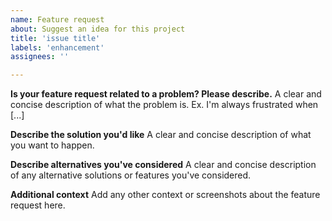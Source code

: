 ```yaml
---
name: Feature request
about: Suggest an idea for this project
title: 'issue title'
labels: 'enhancement'
assignees: ''

---
```


<!--
Thanks for filing an issue!
Before hitting the button, please answer these questions.
It's helpful to search the existing GitHub issues first.
Likely, another user has already reported the issue you're facing, or it's a known issue that we're already aware of.

Describe *in detail* the feature/behavior/change you'd like to see.

Be ready for follow-up questions, and please respond promptly.
If we can't reproduce a bug or think a feature already exists, we might close your issue.
If we're wrong, PLEASE feel free to reopen it and explain why.
-->

**Is your feature request related to a problem? Please describe.**
A clear and concise description of what the problem is. Ex. I'm always frustrated when [...]

**Describe the solution you'd like**
A clear and concise description of what you want to happen.

**Describe alternatives you've considered**
A clear and concise description of any alternative solutions or features you've considered.

**Additional context**
Add any other context or screenshots about the feature request here.
